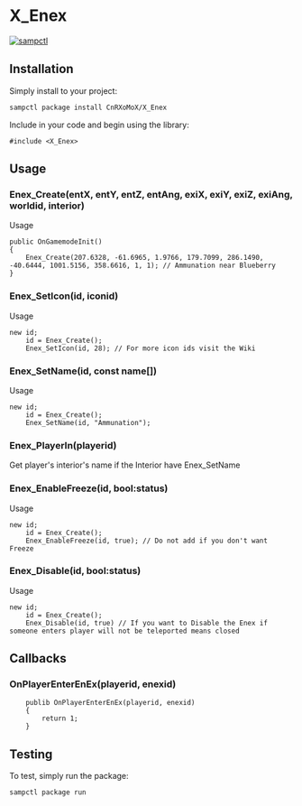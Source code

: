 # X_Enex

[![sampctl](https://img.shields.io/badge/sampctl-X_Enex-2f2f2f.svg?style=for-the-badge)](https://github.com/CnRXoMoX/X_Enex)

<!--
Short description of your library, why it's useful, some examples, pictures or
videos. Link to your forum release thread too.

Remember: You can use "forumfmt" to convert this readme to forum BBCode!

What the sections below should be used for:

`## Installation`: Leave this section un-edited unless you have some specific
additional installation procedure.

`## Testing`: Whether your library is tested with a simple `main()` and `print`,
unit-tested, or demonstrated via prompting the player to connect, you should
include some basic information for users to try out your code in some way.

And finally, maintaining your version number`:

* Follow [Semantic Versioning](https://semver.org/)
* When you release a new version, update `VERSION` and `git tag` it
* Versioning is important for sampctl to use the version control features

Happy Pawning!
-->

## Installation

Simply install to your project:

```bash
sampctl package install CnRXoMoX/X_Enex
```

Include in your code and begin using the library:

```pawn
#include <X_Enex>
```

## Usage

<!--
Write your code documentation or examples here. If your library is documented in
the source code, direct users there. If not, list your API and describe it well
in this section. If your library is passive and has no API, simply omit this
section.
-->
### Enex_Create(entX, entY, entZ, entAng, exiX, exiY, exiZ, exiAng, worldid, interior)

Usage
```pawn
public OnGamemodeInit()
{
    Enex_Create(207.6328, -61.6965, 1.9766, 179.7099, 286.1490, -40.6444, 1001.5156, 358.6616, 1, 1); // Ammunation near Blueberry
}
```

### Enex_SetIcon(id, iconid)

Usage
```pawn
new id;
    id = Enex_Create();
    Enex_SetIcon(id, 28); // For more icon ids visit the Wiki
```

### Enex_SetName(id, const name[])

Usage
```pawn
new id;
    id = Enex_Create();
    Enex_SetName(id, "Ammunation");
```

### Enex_PlayerIn(playerid)

Get player's interior's name if the Interior have Enex_SetName

### Enex_EnableFreeze(id, bool:status)

Usage
```pawn
new id;
    id = Enex_Create();
    Enex_EnableFreeze(id, true); // Do not add if you don't want Freeze
```

### Enex_Disable(id, bool:status)

Usage
```pawn
new id;
    id = Enex_Create();
    Enex_Disable(id, true) // If you want to Disable the Enex if someone enters player will not be teleported means closed
```

## Callbacks

### OnPlayerEnterEnEx(playerid, enexid)

```pawn
    publib OnPlayerEnterEnEx(playerid, enexid)
    {
        return 1;
    }
```

## Testing

<!--
Depending on whether your package is tested via in-game "demo tests" or
y_testing unit-tests, you should indicate to readers what to expect below here.
-->

To test, simply run the package:

```bash
sampctl package run
```
